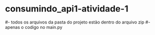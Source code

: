 # consumindo_api1-atividade-1
#- todos os arquivos da pasta do projeto estão dentro do arquivo zip #- apenas o codigo no main.py
